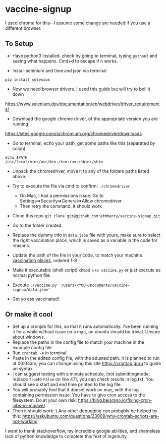 # vaccine-signup

I used chrome for this--I assume some change are needed if you use a different browser. 


## To Setup

* Have python3 installed. check by going to terminal, typing `python3` and seeing what happens. Cmd+d to escape if it works. 

* Install selenium and time and json via terminal

`pip install selenium`

* Now we need browser drivers. I used this guide but will try to boil it down

https://www.selenium.dev/documentation/en/webdriver/driver_requirements/

* Download the google chrome driver, of the appropriate version you are running:

https://sites.google.com/a/chromium.org/chromedriver/downloads

* Go to terminal, echo your path, get some paths like this (separated by colon)

```
echo $PATH
/usr/local/bin:/usr/bin:/bin:/usr/sbin:/sbin
```

* Unpack the chromedriver, move it to any of the folders paths listed above.

* Try to execute the file via cmd to confirm: `./chromedriver` 
	* On Mac, I had a permissions issue. Go to Settings=>Security=>General=>Allow chromedriver
	* Then retry the command, it should work

* Clone this repo `git clone git@github.com:afmhenry/vaccine-signup.git`
* Go to the folder created. 
* Replace the dummy info in `data.json` file with yours, make sure to select the right vaccination place, which is saved as a variable in the code for reasons.
* Update the path of the file in your code, to match your machine. [vaccination places](https://github.com/afmhenry/vaccine-signup/blob/main/VACCINE_PLACES.png), ordered 1-9
* Make it executable (shell script) `chmod u+x vaccine.py` or just execute as normal python file. 
* Execute `./vaccine.py '/Users/<YOU>/Documents/vaccine-signup/data.json'`
* Get yo ass vaccinated!

## Or make it cool
* Set up a cronjob for this, so that it runs automatically. I've been running it for a while without issue on a mac, on ubuntu should be trivial. Unsure about windows. 
* Replace the paths in the config file to match your machine in the example config file
* Run `crontab -e` in terminal
* Paste in the edited config file, with the adusted path. It is planned to run at 00:04am, you can change using this site https://crontab.guru to guide on syntax
* I can suggest testing with a minute schedule, (not submittingmode: replace `True`to `False` on line 47), you can check results in log.txt. You should see a start and end time printed to the log file.
* You will probably find that it doesnt work on mac, with the log containing permission issue. You have to give cron access to the filesystem. Do at your own risk: https://blog.bejarano.io/fixing-cron-jobs-in-mojave/
* Then it should work :) Any other debugging can probably be helped by this: https://askubuntu.com/questions/23009/why-crontab-scripts-are-not-working


I want to thank stackoverflow, my incredible google abilities, and shameless lack of python knowledge to complete this feat of ingenuity.